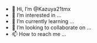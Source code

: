 - 👋 Hi, I’m @Kazuya21tmx
- 👀 I’m interested in ...
- 🌱 I’m currently learning ...
- 💞️ I’m looking to collaborate on ...
- 📫 How to reach me ... 

<!---
Kazuya21tmx/Kazuya21tmx is a ✨ special ✨ repository because its `README.md` (this file) appears on your GitHub profile.
You can click the Preview link to take a look at your changes.
--->
